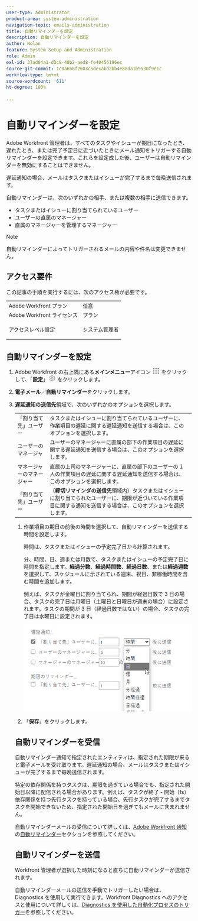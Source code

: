 ```yaml
---
user-type: administrator
product-area: system-administration
navigation-topic: emails-administration
title: 自動リマインダーを設定
description: 自動リマインダーを設定
author: Nolan
feature: System Setup and Administration
role: Admin
exl-id: 37ad04a1-d3c8-48b2-aed8-fe40456196ec
source-git-commit: 1c0a656f2603c5decabd2bb4e88da1b9530f9e1c
workflow-type: tm+mt
source-wordcount: '611'
ht-degree: 100%

---
```


# 自動リマインダーを設定

<!--DON'T DELETE, DRAFT OR HIDE THIS ARTICLE. IT IS LINKED TO THE PRODUCT, THROUGH THE CONTEXT SENSITIVE HELP LINKS.-->

Adobe Workfront 管理者は、すべてのタスクやイシューが期日になったとき、遅れたとき、または完了予定日に近づいたときにメール通知をトリガーする自動リマインダーを設定できます。これらを設定成した後、ユーザーは自動リマインダーを無効にすることはできません。

遅延通知の場合、メールはタスクまたはイシューが完了するまで毎晩送信されます。

自動リマインダーは、次のいずれかの相手、または複数の相手に送信できます。

* タスクまたはイシューに割り当てられているユーザー
* ユーザーの直属のマネージャー
* 直属のマネージャーを管理するマネージャー

>[!NOTE]
>
>自動リマインダーによってトリガーされるメールの内容や件名は変更できません。

## アクセス要件

この記事の手順を実行するには、次のアクセス権が必要です。

<table style="table-layout:auto"> 
 <col> 
 <col> 
 <tbody> 
  <tr> 
   <td role="rowheader">Adobe Workfront プラン</td> 
   <td>任意</td> 
  </tr> 
  <tr> 
   <td role="rowheader">Adobe Workfront ライセンス</td> 
   <td>プラン</td> 
  </tr> 
  <tr> 
   <td role="rowheader">アクセスレベル設定</td> 
   <td> <p>システム管理者</p> </td> 
  </tr> 
 </tbody> 
</table>

## 自動リマインダーを設定

1. Adobe Workfront の右上隅にある&#x200B;**メインメニュー**&#x200B;アイコン ![](assets/main-menu-icon.png) をクリックして、「**設定**」![](assets/gear-icon-settings.png) をクリックします。

1. **電子メール**／**自動リマインダー**&#x200B;をクリックします。

1. **遅延通知の送信先**&#x200B;領域で、次のいずれかのオプションを選択します。

   <table>
    <tr>
        <td>「割り当て先」ユーザー</td>
        <td>タスクまたはイシューに割り当てられているユーザーに、作業項目の遅延に関する遅延通知を送信する場合は、このオプションを選択します。</td>
        <td></td>
    </tr>
    <tr>
        <td>ユーザーのマネージャ</td>
        <td>ユーザーのマネージャーに直属の部下の作業項目の遅延に関する遅延通知を送信する場合は、このオプションを選択します。</td>
        <td></td>
    </tr>
    <tr>
        <td>マネージャーのマネージャー</td>
        <td>直属の上司のマネージャーに、直属の部下のユーザーの 1 人の作業項目の遅延に関する遅延通知を送信する場合は、このオプションを選択します。</td>
        <td></td>
    </tr>
    <tr>
        <td>「割り当て先」ユーザー</td>
        <td>（<b>締切リマインダの送信先</b>領域内）タスクまたはイシューに割り当てられたユーザーに、期限が近づいている作業項目に関する通知を送信する場合は、このオプションを選択します。</td>
        <td></td>
    </tr>
</table>

1. 作業項目の期日の前後の時間を選択して、自動リマインダーを送信する時間を設定します。

   時間は、タスクまたはイシューの予定完了日から計算されます。

   分、時間、日、週または月数で、タスクまたはイシューの予定完了日に時間を指定します。**経過分数**、**経過時間数**、**経過日数**、または&#x200B;**経過週数**&#x200B;を選択して、スケジュールに示されている週末、祝日、非稼働時間を含む時間を追加します。

   例えば、タスクが金曜日に割り当てられ、期間が経過日数で 3 日の場合、タスクの完了日は月曜日（土曜日と日曜日が週末の場合）に設定されます。タスクの期間が 3 日（経過日数ではない）の場合、タスクの完了日は水曜日に設定されます。

   ![](assets/time-increments-for-automatic-reminder.png)

1. 「**保存**」をクリックします。

## 自動リマインダーを受信

自動リマインダー通知で指定されたエンティティは、指定された期限が来ると電子メールを受け取ります。遅延通知の場合、メールはタスクまたはイシューが完了するまで毎晩送信されます。

特定の依存関係を持つタスクは、期限を過ぎている場合でも、指定された開始日以降に配信される場合があります。例えば、タスクが終了 - 開始（fs）依存関係を持つ先行タスクを持っている場合、先行タスクが完了するまでタスクを開始できないため、指定された開始日を過ぎてもメールに含まれません。

自動リマインダーメールの受信について詳しくは、[Adobe Workfront 通知](../../../workfront-basics/using-notifications/wf-notifications.md)の[自動リマインダー](../../../workfront-basics/using-notifications/wf-notifications.md#automatic-reminders)セクションを参照してください。

## 自動リマインダーを送信

Workfront 管理者が選択した時刻になると直ちに自動リマインダーが送信されます。

自動リマインダーメールの送信を手動でトリガーしたい場合は、Diagnostics を使用して実行できます。Workfront Diagnostics へのアクセスと使用について詳しくは、[Diagnostics を使用した自動化プロセスのトリガー](../../../administration-and-setup/manage-workfront/run-diagnostics/use-diagnostics-to-trigger-automated-processes.md)を参照してください。
